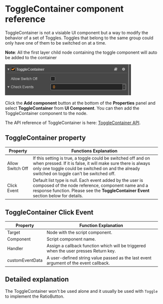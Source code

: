 # ToggleContainer component reference

ToggleContainer is not a visiable UI component but a way to modify the behavior of a set of Toggles. Toggles that belong to the same group could only have one of them to be switched on at a time.

**Note**: All the first layer child node containing the toggle component will auto be added to the container

![toggle-container](./toggle/toggle-container.png)

Click the **Add component** button at the bottom of the **Properties** panel and select **ToggleContainer** from **UI Component**. You can then add the ToggleContainer component to the node.

The API reference of ToggleContainer is here: [ToggleContainer API](../../../api/en/classes/ToggleContainer.html).

## ToggleContainer property

| Property       |   Functions Explanation
| -------------- | ----------- |
| Allow Switch Off | If this setting is true, a toggle could be switched off and on when pressed. If it is false, it will make sure there is always only one toggle could be switched on and the already switched on toggle can't be switched off. |
| Click Event	   | Default list type is null. Each event added by the user is composed of the node reference, component name and a response function. Please see the **ToggleContainer Event** section below for details. |

## ToggleContainer Click Event

| Property |   Function Explanation
| -------------- | ----------- |
| Target          | Node with the script component.
| Component       | Script component name.
| Handler         | Assign a callback function which will be triggered when the user presses Return key.
| customEventData | A user-defined string value passed as the last event argument of the event callback.

## Detailed explanation

The ToggleContainer won't be used alone and it usually be used with `Toggle` to implement the RatioButton.
